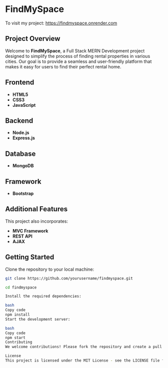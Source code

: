 # FindMySpace
To visit  my project: https://findmyspace.onrender.com

## Project Overview

Welcome to **FindMySpace**, a Full Stack MERN Development project designed to simplify the process of finding rental properties in various cities. Our goal is to provide a seamless and user-friendly platform that makes it easy for users to find their perfect rental home.

## Frontend

- **HTML5**
- **CSS3**
- **JavaScript**

## Backend

- **Node.js**
- **Express.js**

## Database

- **MongoDB**

## Framework

- **Bootstrap**

## Additional Features

This project also incorporates:

- **MVC Framework**
- **REST API**
- **AJAX**

## Getting Started

Clone the repository to your local machine:

```bash
git clone https://github.com/yourusername/findmyspace.git

cd findmyspace

Install the required dependencies:

bash
Copy code
npm install
Start the development server:

bash
Copy code
npm start
Contributing
We welcome contributions! Please fork the repository and create a pull request with your changes.

License
This project is licensed under the MIT License - see the LICENSE file for details.
